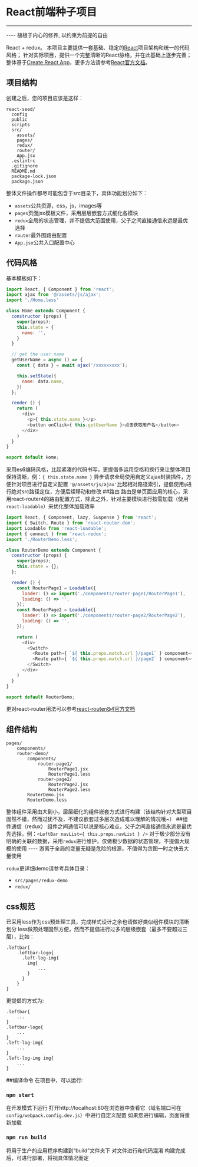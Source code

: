 # React前端种子项目

------
---- 植根于内心的修养, 以约束为前提的自由

React + redux。 本项目主要提供一套基础、稳定的[React](https://react.docschina.org/docs/hello-world.html)项目架构和统一的代码风格；
针对实际项目，提供一个完整清晰的React脉络，并在此基础上逐步完善；
整体基于[Create React App](https://github.com/facebookincubator/create-react-app)，更多方法请参考[React官方文档](https://react.docschina.org/docs/hello-world.html)。

## 项目结构
创建之后，您的项目应该是这样：
```
react-seed/
  config
  public
  scripts
  src/
    assets/
    pages/
    redux/
    router/
    App.jsx
  .eslintrc
  .gitignore
  README.md
  package-lock.json
  package.json
```
整体文件操作都尽可能包含于src目录下，具体功能划分如下：
* `assets`公共资源，css，js，images等
* `pages`页面jsx模板文件，采用层层嵌套方式细化各模块
* `redux`全局的状态管理，并不提倡大范围使用，父子之间直接通信永远是最优选择
* `router`最外围路由配置
* `App.jsx`公共入口配置中心

## 代码风格
基本模板如下：
```js
import React, { Component } from 'react';
import ajax from '@/assets/js/ajax';
import './Home.less'

class Home extends Component {
  constructor (props) {
    super(props);
    this.state = {
      name: '',
    }
  }

  // get the user name
  getUserName = async () => {
    const { data } = await ajax('/xxxxxxxxx');

    this.setState({
      name: data.name,
    })
  };

  render () {
    return (
      <div>
        <p>{ this.state.name }</p>
        <button onClick={ this.getUserName }>点击获取用户名</button>
      </div>
    )
  }
}

export default Home;

```
采用es6编码风格，比起紧凑的代码书写，更提倡多运用空格和换行来让整体项目保持清晰，例：`{ this.state.name }`
异步请求全局使用自定义ajax封装插件，方便针对项目进行自定义配置
`'@/assets/js/ajax'`比起相对路径索引，提倡使用`@`进行绝对src路径定位，方便后续移动和修改
##路由
路由是单页面应用的核心，采用react-router4的路由配置方式，除此之外，针对主要模块进行按需加载（使用`react-loadable`）来优化整体加载效率
```js
import React, { Component, lazy, Suspense } from 'react';
import { Switch, Route } from 'react-router-dom';
import Loadable from 'react-loadable';
import { connect } from 'react-redux';
import './RouterDemo.less';

class RouterDemo extends Component {
  constructor (props) {
    super(props);
    this.state = {};
  };

  render () {
    const RouterPage1 = Loadable({
      loader: () => import('./components/router-page1/RouterPage1'),
      loading: () => '',
    });
    const RouterPage2 = Loadable({
      loader: () => import('./components/router-page2/RouterPage2'),
      loading: () => '',
    });

    return (
      <div>
        <Switch>
          <Route path={ `${ this.props.match.url }/page1` } component={ RouterPage1 } />
          <Route path={ `${ this.props.match.url }/page2` } component={ RouterPage2 } />
        </Switch>
      </div>
    )
  }
}

export default RouterDemo;
```
更对react-router用法可以参考[react-router@4官方文档 ](https://reacttraining.com/react-router/web/example/basic)
## 组件结构
```
pages/
    components/
    router-demo/
        components/
            router-page1/
                RouterPage1.jsx
                RouterPage1.less
            router-page2/
                RouterPage2.jsx
                RouterPage2.less
        RouterDemo.jsx
        RouterDemo.less
```
整体组件采用由大到小，层层细化的组件嵌套方式进行构建（该结构针对大型项目固然不错，然而过犹不及，不建议嵌套过多层次造成难以理解的情况哦~）
##组件通信（redux）
组件之间通信可以说是核心难点，父子之间直接通信永远是最优先选择，例：`<LeftBar navList={ this.props.navList } />`
对于极少部分没有明确的关联的数据，采用`redux`进行维护，仅做极少数据的状态管理，不提倡大规模的使用 ---- 游离于全局的变量无疑是危险的根源，不值得为贪图一时之快去大量使用

`redux`更详细demo请参考具体目录：
* `src/pages/redux-demo`
* `redux/`
## css规范
已采用less作为css预处理工具，完成样式设计之余也请做好类似组件模块的清晰划分
less做预处理固然方便，然而不提倡进行过多的层级嵌套（最多不要超过三层），比如：
```
.leftbar{
    .leftbar-logo{
      .left-log-img{
        img{
            ...
        }
      }
    }
}

```
更提倡的方式为:
```
.leftbar{
    ...
}
.leftbar-logo{
    ...
}
.left-log-img{
    ...
}
.left-log-img img{
    ...
}
```
##编译命令
在项目中，可以运行:
### `npm start`
在开发模式下运行
打开http://localhost:80在浏览器中查看它（域名端口可在`config/webpack.config.dev.js`）中进行自定义配置
如果您进行编辑，页面将重新加载
### `npm run build`
将用于生产的应用程序构建到“build”文件夹下
对文件进行和代码混淆
构建完成后，可进行部署，将视具体情况而定
